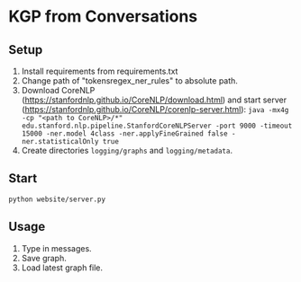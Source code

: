# KGP from Conversations

## Setup

1. Install requirements from requirements.txt
2. Change path of "tokensregex_ner_rules" to absolute path.
3. Download CoreNLP (https://stanfordnlp.github.io/CoreNLP/download.html) and start server (https://stanfordnlp.github.io/CoreNLP/corenlp-server.html):
   ``java -mx4g -cp "<path to CoreNLP>/*" edu.stanford.nlp.pipeline.StanfordCoreNLPServer -port 9000 -timeout 15000 -ner.model 4class -ner.applyFineGrained false -ner.statisticalOnly true
``
4. Create directories ``logging/graphs`` and ``logging/metadata``.

## Start

``python website/server.py``

## Usage

1. Type in messages.
2. Save graph.
3. Load latest graph file.
